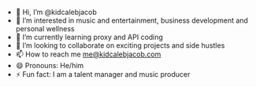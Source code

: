 - 👋 Hi, I’m @kidcalebjacob
- 👀 I’m interested in music and entertainment, business development and personal wellness
- 🌱 I’m currently learning proxy and API coding
- 💞️ I’m looking to collaborate on exciting projects and side hustles
- 📫 How to reach me me@kidcalebjacob.com
- 😄 Pronouns: He/him
- ⚡ Fun fact: I am a talent manager and music producer

<!---
kidcalebjacob/kidcalebjacob is a ✨ special ✨ repository because its `README.md` (this file) appears on your GitHub profile.
You can click the Preview link to take a look at your changes.
--->
